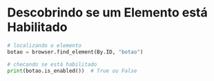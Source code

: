 # Descobrindo se um Elemento está Habilitado


```python
# localizando o elemento
botao = browser.find_element(By.ID, "botao")

# checando se está habilitado
print(botao.is_enabled())  # True ou False
```